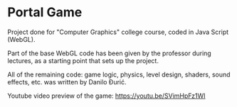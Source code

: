 # Portal Game
Project done for "Computer Graphics" college course, coded in Java Script (WebGL).

Part of the base WebGL code has been given by the professor during lectures, as a starting point that sets up the project. 

All of the remaining code: game logic, physics, level design, shaders, sound effects, etc. was written by Danilo Đurić.

Youtube video preview of the game: https://youtu.be/SVimHpFz1WI

